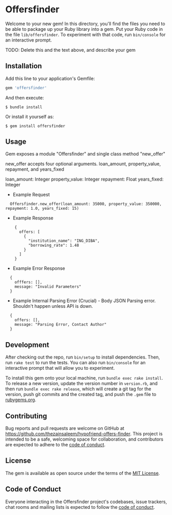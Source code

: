 # Offersfinder

Welcome to your new gem! In this directory, you'll find the files you need to be able to package up your Ruby library into a gem. Put your Ruby code in the file `lib/offersfinder`. To experiment with that code, run `bin/console` for an interactive prompt.

TODO: Delete this and the text above, and describe your gem

## Installation

Add this line to your application's Gemfile:

```ruby
gem 'offersfinder'
```

And then execute:

    $ bundle install

Or install it yourself as:

    $ gem install offersfinder

## Usage

Gem exposes a module "Offersfinder" and single class method "new_offer"

new_offer accepts four optional arguments. loan_amount, property_value, repayment, and years_fixed

loan_amount: Integer
property_value: Integer
repayment: Float
years_fixed: Integer

* Example Request
```
  Offersfinder.new_offer(loan_amount: 35000, property_value: 350000, repayment: 1.0, years_fixed: 15)
```

* Example Response
```
    {
      offers: [
        {
          "institution_name": "ING_DIBA",
          "borrowing_rate": 1.48
        }
      ]
    }
```

* Example Error Response

```
  {
    offfers: [],
    message: "Invalid Parameters"
  }
```

* Example Internal Parsing Error (Crucial) - Body JSON Parsing error. Shouldn't happen unless API is down.

```
  {
    offers: [],
    message: "Parsing Error, Contact Author"
  }
```

## Development

After checking out the repo, run `bin/setup` to install dependencies. Then, run `rake test` to run the tests. You can also run `bin/console` for an interactive prompt that will allow you to experiment.

To install this gem onto your local machine, run `bundle exec rake install`. To release a new version, update the version number in `version.rb`, and then run `bundle exec rake release`, which will create a git tag for the version, push git commits and the created tag, and push the `.gem` file to [rubygems.org](https://rubygems.org).

## Contributing

Bug reports and pull requests are welcome on GitHub at https://github.com/thezainsaleem/hypofriend-offers-finder. This project is intended to be a safe, welcoming space for collaboration, and contributors are expected to adhere to the [code of conduct](https://github.com/[USERNAME]/offersfinder/blob/master/CODE_OF_CONDUCT.md).

## License

The gem is available as open source under the terms of the [MIT License](https://opensource.org/licenses/MIT).

## Code of Conduct

Everyone interacting in the Offersfinder project's codebases, issue trackers, chat rooms and mailing lists is expected to follow the [code of conduct](https://github.com/[USERNAME]/offersfinder/blob/master/CODE_OF_CONDUCT.md).
